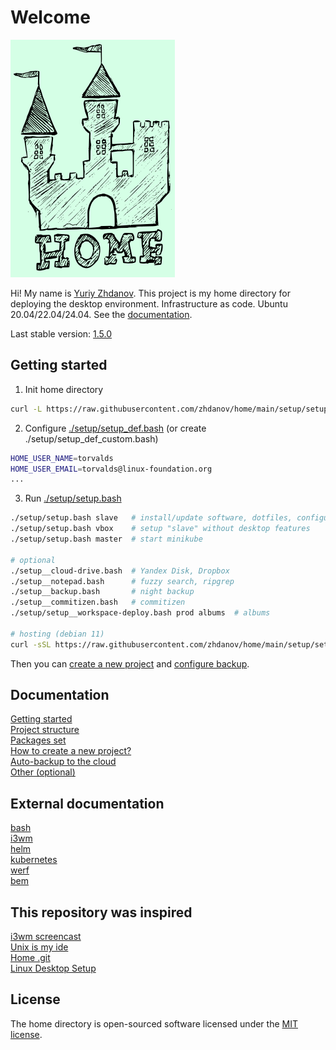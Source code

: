 # Welcome

![](https://raw.githubusercontent.com/zhdanov/home/main/Pictures/logo/logo-readme.png)

Hi! My name is [Yuriy Zhdanov](https://jupiter.solutions/). This project is my home directory for deploying the desktop environment. Infrastructure as code. Ubuntu 20.04/22.04/24.04. See the [documentation](https://jupiter.solutions/home/docs/).

Last stable version: [1.5.0](https://github.com/zhdanov/home/releases/tag/1.5.0)

## Getting started

1. Init home directory

```bash
curl -L https://raw.githubusercontent.com/zhdanov/home/main/setup/setup__init.bash | bash
```

2. Configure [./setup/setup_def.bash](https://github.com/zhdanov/home/blob/main/setup/setup_def.bash) (or create ./setup/setup_def_custom.bash)

```bash
HOME_USER_NAME=torvalds
HOME_USER_EMAIL=torvalds@linux-foundation.org
...
```

3. Run [./setup/setup.bash](https://github.com/zhdanov/home/blob/main/setup/setup.bash)

```bash
./setup/setup.bash slave   # install/update software, dotfiles, configure system
./setup/setup.bash vbox    # setup "slave" without desktop features
./setup/setup.bash master  # start minikube

# optional
./setup__cloud-drive.bash  # Yandex Disk, Dropbox
./setup__notepad.bash      # fuzzy search, ripgrep
./setup__backup.bash       # night backup
./setup__commitizen.bash   # commitizen
./setup/setup__workspace-deploy.bash prod albums  # albums

# hosting (debian 11)
curl -sSL https://raw.githubusercontent.com/zhdanov/home/main/setup/setup__hosting-debian-11.bash | bash
```

Then you can [create a new project](https://jupiter.solutions/home/docs/how-to/how-to-create-a-new-project/) and [configure backup](https://jupiter.solutions/home/docs/backup/).

## Documentation

[Getting started](https://jupiter.solutions/home/docs/)  
[Project structure](https://jupiter.solutions/home/docs/project-structure/)  
[Packages set](https://jupiter.solutions/home/docs/packages-set/)  
[How to create a new project?](https://jupiter.solutions/home/docs/how-to/how-to-create-a-new-project/)  
[Auto-backup to the cloud](https://jupiter.solutions/home/docs/backup/)  
[Other (optional)](https://jupiter.solutions/home/docs/other/)

## External documentation

[bash](https://www.gnu.org/software/bash/manual/bash.html)  
[i3wm](https://i3wm.org/docs/)  
[helm](https://helm.sh/docs/)  
[kubernetes](https://kubernetes.io/docs/home/)  
[werf](https://werf.io/documentation/v1.2/quickstart.html)  
[bem](https://en.bem.info/methodology/key-concepts/)

## This repository was inspired

[i3wm screencast](https://youtu.be/Wx0eNaGzAZU)  
[Unix is my ide](https://mkaz.blog/code/unix-is-my-ide/)  
[Home .git](https://martinovic.blog/post/home_git/)  
[Linux Desktop Setup](https://hookrace.net/blog/linux-desktop-setup/)

## License

The home directory is open-sourced software licensed under the [MIT license](https://opensource.org/licenses/MIT).
